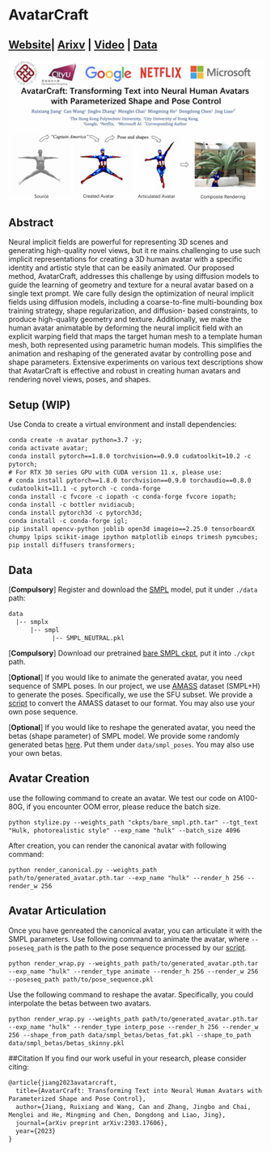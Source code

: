 # AvatarCraft

## [Website](https://avatar-craft.github.io/)| [Arixv](https://arxiv.org/abs/2303.17606) | [Video](https://www.youtube.com/watch?v=aB4h6_WmW5s) | [Data](https://drive.google.com/drive/folders/1fKosS6JfidXF-XO8ai15Qb18KpKzQQ5q?usp=sharing)

![teaser](asset/teaser.png)

## Abstract
Neural implicit fields are powerful for representing 3D scenes and generating high-quality novel views, but it re mains challenging to use such implicit representations for creating a 3D human avatar with a specific identity and artistic style that can be easily animated. Our proposed method, AvatarCraft, addresses this challenge by using diffusion models to guide the learning of geometry and texture for a neural avatar based on a single text prompt. We care fully design the optimization of neural implicit fields using diffusion models, including a coarse-to-fine multi-bounding box training strategy, shape regularization, and diffusion- based constraints, to produce high-quality geometry and texture. Additionally, we make the human avatar animatable by deforming the neural implicit field with an explicit warping field that maps the target human mesh to a template human mesh, both represented using parametric human models. This simplifies the animation and reshaping of the generated avatar by controlling pose and shape parameters. Extensive experiments on various text descriptions show that AvatarCraft is effective and robust in creating human avatars and rendering novel views, poses, and shapes.

## Setup (WIP)
Use Conda to create a virtual environment and install dependencies:
```
conda create -n avatar python=3.7 -y;
conda activate avatar;
conda install pytorch==1.8.0 torchvision==0.9.0 cudatoolkit=10.2 -c pytorch;
# For RTX 30 series GPU with CUDA version 11.x, please use:
# conda install pytorch==1.8.0 torchvision==0.9.0 torchaudio==0.8.0 cudatoolkit=11.1 -c pytorch -c conda-forge
conda install -c fvcore -c iopath -c conda-forge fvcore iopath;
conda install -c bottler nvidiacub;
conda install pytorch3d -c pytorch3d;
conda install -c conda-forge igl;
pip install opencv-python joblib open3d imageio==2.25.0 tensorboardX chumpy lpips scikit-image ipython matplotlib einops trimesh pymcubes;
pip install diffusers transformers;
```
## Data
[**Compulsory**] Register and download the [SMPL](https://smpl.is.tue.mpg.de/) model, put it under `./data` path:
```
data
  |-- smplx
      |-- smpl
            |-- SMPL_NEUTRAL.pkl
```

[**Compulsory**] Download our pretrained [bare SMPL ckpt](https://drive.google.com/file/d/1Exq0EO5WqtxXKJ41o97trqqBDYOOTUh7/view?usp=share_link), put it into `./ckpt` path.


[**Optional**] If you would like to animate the generated avatar, you need sequence of SMPL poses. In our project, we use [AMASS](https://amass.is.tue.mpg.de/) dataset (SMPL+H) to generate the poses. Specifically, we use the SFU subset. We provide a [script](utils/convert_amass.py) to convert the AMASS dataset to our format. You may also use your own pose sequence.

[**Optional**] If you would like to reshape the generated avatar, you need the betas (shape parameter) of SMPL model. We provide some randomly generated betas [here](https://drive.google.com/file/d/1Exq0EO5WqtxXKJ41o97trqqBDYOOTUh7/view?usp=share_link). Put them under `data/smpl_poses`. You may also use your own betas.


## Avatar Creation
use the following command to create an avatar. We test our code on A100-80G, if you encounter OOM error, please reduce the batch size.
```
python stylize.py --weights_path "ckpts/bare_smpl.pth.tar" --tgt_text "Hulk, photorealistic style" --exp_name "hulk" --batch_size 4096
```

After creation, you can render the canonical avatar with following command:
```
python render_canonical.py --weights_path path/to/generated_avatar.pth.tar --exp_name "hulk" --render_h 256 --render_w 256
```

## Avatar Articulation
Once you have genreated the canonical avatar, you can articulate it with the SMPL parameters. 
Use following command to animate the avatar, where `--poseseq_path` is the path to the pose sequence processed by our [script](utils/convert_amass.py).
```
python render_wrap.py --weights_path path/to/generated_avatar.pth.tar --exp_name "hulk" --render_type animate --render_h 256 --render_w 256 --poseseq_path path/to/pose_sequence.pkl
```

Use the following command to reshape the avatar. Specifically, you could interpolate the betas between two avatars. 
```
python render_wrap.py --weights_path path/to/generated_avatar.pth.tar --exp_name "hulk" --render_type interp_pose --render_h 256 --render_w 256 --shape_from_path data/smpl_betas/betas_fat.pkl --shape_to_path data/smpl_betas/betas_skinny.pkl
```


##Citation
If you find our work useful in your research, please consider citing:
```
@article{jiang2023avatarcraft,
  title={AvatarCraft: Transforming Text into Neural Human Avatars with Parameterized Shape and Pose Control},
  author={Jiang, Ruixiang and Wang, Can and Zhang, Jingbo and Chai, Menglei and He, Mingming and Chen, Dongdong and Liao, Jing},
  journal={arXiv preprint arXiv:2303.17606},
  year={2023}
}
```
